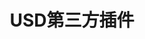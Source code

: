 ﻿---
layout: default
title: USD第三方插件
nav_order: 5
has_children: true
permalink: /docs/usd-3rd-party-plugins
---